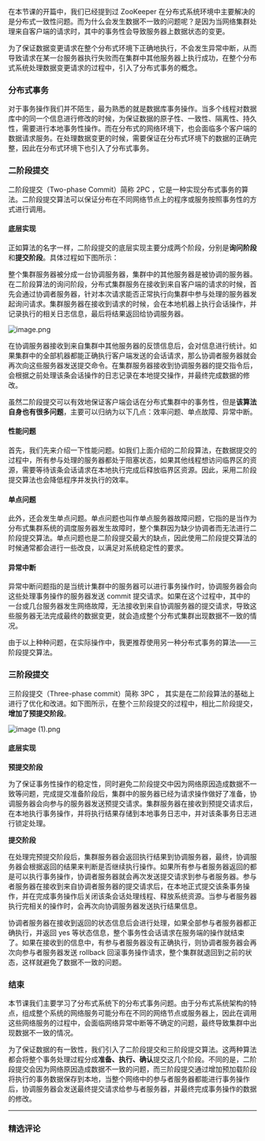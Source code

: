 <p data-nodeid="134914">在本节课的开篇中，我们已经提到过 ZooKeeper 在分布式系统环境中主要解决的是分布式一致性问题。而为什么会发生数据不一致的问题呢？是因为当网络集群处理来自客户端的请求时，其中的事务性会导致服务器上数据状态的变更。</p>
<p data-nodeid="134915">为了保证数据变更请求在整个分布式环境下正确地执行，不会发生异常中断，从而导致请求在某一台服务器执行失败而在集群中其他服务器上执行成功，在整个分布式系统处理数据变更请求的过程中，引入了分布式事务的概念。</p>
<h3 data-nodeid="134916">分布式事务</h3>
<p data-nodeid="134917">对于事务操作我们并不陌生，最为熟悉的就是数据库事务操作。当多个线程对数据库中的同一个信息进行修改的时候，为保证数据的原子性、一致性、隔离性、持久性，需要进行本地事务性操作。而在分布式的网络环境下，也会面临多个客户端的数据请求服务。在处理数据变更的时候，需要保证在分布式环境下的数据的正确完整，因此在分布式环境下也引入了分布式事务。</p>
<h3 data-nodeid="134918">二阶段提交</h3>
<p data-nodeid="134919" class="">二阶段提交（Two-phase Commit）简称 2PC ，它是一种实现分布式事务的算法。二阶段提交算法可以保证分布在不同网络节点上的程序或服务按照事务性的方式进行调用。</p>
<h4 data-nodeid="134920">底层实现</h4>
<p data-nodeid="134921">正如算法的名字一样，二阶段提交的底层实现主要分成两个阶段，分别是<strong data-nodeid="134966">询问阶段</strong>和<strong data-nodeid="134967">提交阶段</strong>。具体过程如下图所示：</p>
<p data-nodeid="135925">整个集群服务器被分成一台协调服务器，集群中的其他服务器是被协调的服务器。在二阶段算法的询问阶段，分布式集群服务在接收到来自客户端的请求的时候，首先会通过协调者服务器，针对本次请求能否正常执行向集群中参与处理的服务器发起询问请求。集群服务器在接收到请求的时候，会在本地机器上执行会话操作，并记录执行的相关日志信息，最后将结果返回给协调服务器。</p>
<p data-nodeid="135926" class=""><img src="https://s0.lgstatic.com/i/image/M00/3E/AF/Ciqc1F8tFY-AdQ5KAACfHFJeUlA350.png" alt="image.png" data-nodeid="135930"></p>



<p data-nodeid="134924">在协调服务器接收到来自集群中其他服务器的反馈信息后，会对信息进行统计。如果集群中的全部机器都能正确执行客户端发送的会话请求，那么协调者服务器就会再次向这些服务器发送提交命令。在集群服务器接收到协调服务器的提交指令后，会根据之前处理该条会话操作的日志记录在本地提交操作，并最终完成数据的修改。</p>
<p data-nodeid="136327">虽然二阶段提交可以有效地保证客户端会话在分布式集群中的事务性，但是<strong data-nodeid="136334">该算法自身也有很多问题</strong>，主要可以归纳为以下几点：效率问题、单点故障、异常中断。</p>
<h4 data-nodeid="136328">性能问题</h4>




<p data-nodeid="134928">首先，我们先来介绍一下性能问题。如我们上面介绍的二阶段算法，在数据提交的过程中，所有参与处理的服务器都处于阻塞状态，如果其他线程想访问临界区的资源，需要等待该条会话请求在本地执行完成后释放临界区资源。因此，采用二阶段提交算法也会降低程序并发执行的效率。</p>
<h4 data-nodeid="134929">单点问题</h4>
<p data-nodeid="134930">此外，还会发生单点问题。单点问题也叫作单点服务器故障问题，它指的是当作为分布式集群系统的调度服务器发生故障时，整个集群因为缺少协调者而无法进行二阶段提交算法。单点问题也是二阶段提交最大的缺点，因此使用二阶段提交算法的时候通常都会进行一些改良，以满足对系统稳定性的要求。</p>
<h4 data-nodeid="134931">异常中断</h4>
<p data-nodeid="134932">异常中断问题指的是当统计集群中的服务器可以进行事务操作时，协调服务器会向这些处理事务操作的服务器发送 commit 提交请求。如果在这个过程中，其中的一台或几台服务器发生网络故障，无法接收到来自协调服务器的提交请求，导致这些服务器无法完成最终的数据变更，就会造成整个分布式集群出现数据不一致的情况。</p>
<p data-nodeid="134933">由于以上种种问题，在实际操作中，我更推荐使用另一种分布式事务的算法——三阶段提交算法。</p>
<h3 data-nodeid="134934">三阶段提交</h3>
<p data-nodeid="136622">三阶段提交（Three-phase commit）简称 3PC ， 其实是在二阶段算法的基础上进行了优化和改进。如下图所示，在整个三阶段提交的过程中，相比二阶段提交，<strong data-nodeid="136629">增加了预提交阶段</strong>。</p>
<p data-nodeid="136623" class=""><img src="https://s0.lgstatic.com/i/image/M00/3E/AF/Ciqc1F8tFZuAZgJHAADHKaM9oZI445.png" alt="image (1).png" data-nodeid="136636"></p>


<h4 data-nodeid="136841">底层实现</h4>


<p data-nodeid="134939"><strong data-nodeid="135000">预提交阶段</strong></p>
<p data-nodeid="134940">为了保证事务性操作的稳定性，同时避免二阶段提交中因为网络原因造成数据不一致等问题，完成提交准备阶段后，集群中的服务器已经为请求操作做好了准备，协调服务器会向参与的服务器发送预提交请求。集群服务器在接收到预提交请求后，在本地执行事务操作，并将执行结果存储到本地事务日志中，并对该条事务日志进行锁定处理。</p>
<p data-nodeid="134941"><strong data-nodeid="135005">提交阶段</strong></p>
<p data-nodeid="134942">在处理完预提交阶段后，集群服务器会返回执行结果到协调服务器，最终，协调服务器会根据返回的结果来判断是否继续执行操作。如果所有参与者服务器返回的都是可以执行事务操作，协调者服务器就会再次发送提交请求到参与者服务器。参与者服务器在接收到来自协调者服务器的提交请求后，在本地正式提交该条事务操作，并在完成事务操作后关闭该条会话处理线程、释放系统资源。当参与者服务器执行完相关的操作时，会再次向协调服务器发送执行结果信息。</p>
<p data-nodeid="134943">协调者服务器在接收到返回的状态信息后会进行处理，如果全部参与者服务器都正确执行，并返回 yes 等状态信息，整个事务性会话请求在服务端的操作就结束了。如果在接收到的信息中，有参与者服务器没有正确执行，则协调者服务器会再次向参与者服务器发送 rollback 回滚事务操作请求，整个集群就退回到之前的状态，这样就避免了数据不一致的问题。</p>
<h3 data-nodeid="134944">结束</h3>
<p data-nodeid="134945">本节课我们主要学习了分布式系统下的分布式事务问题。由于分布式系统架构的特点，组成整个系统的网络服务可能分布在不同的网络节点或服务器上，因此在调用这些网络服务的过程中，会面临网络异常中断等不确定的问题，最终导致集群中出现数据不一致的情况。</p>
<p data-nodeid="135227">为了保证数据的有一致性，我们引入了二阶段提交和三阶段提交算法。这两种算法都会将整个事务处理过程分成<strong data-nodeid="135233">准备、执行、确认</strong>提交这几个阶段。不同的是，二阶段提交会因为网络原因造成数据不一致的问题，而三阶段提交通过增加预加载阶段将执行的事务数据保存到本地，当整个网络中的参与者服务器都能进行事务操作后，协调服务器会发送最终提交请求给参与者服务器，并最终完成事务操作的数据的修改。</p>

---

### 精选评论


